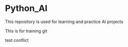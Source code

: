 # Python_AI
This repository is used for learning and practice AI projects

This is for training git

test conflict

